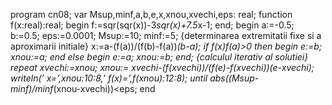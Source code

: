 program cn08;
var
Msup,minf,a,b,e,x,xnou,xvechi,eps: real;
function f(x:real):real;
begin
f:=sqr(sqr(x))-3*sqr(x)+7.5*x-1;
end;
begin
a:=-0.5; b:=0.5; eps:=0.0001;
Msup:=10; minf:=5;
	 {determinarea extremitatii fixe si a aproximarii initiale}
x:=a-(f(a))/(f(b)-f(a))*(b-a);
if f(x)*f(a)>0 then begin e:=b; xnou:=a; end
else begin e:=a; xnou:=b; end;
	 {calculul iterativ al solutiei}
repeat
xvechi:=xnou;
xnou:= xvechi-(f(xvechi))/(f(e)-f(xvechi))*(e-xvechi);
writeln(’ x=’,xnou:10:8,’ f(x)=’,f(xnou):12:8);
until abs((Msup-minf)/minf*(xnou-xvechi))<eps;
end

